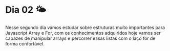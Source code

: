 # Dia 02 🌤️

Nesse segundo dia vamos estudar sobre estruturas muito importantes para Javascript Array e For, com os conhecimentos adquiridos hoje vamos ser capazes de manipular arrays e percorrer essas listas com o laço for de forma confortável.
